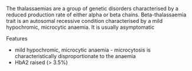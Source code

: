 The thalassaemias are a group of genetic disorders characterised by a reduced production rate of either alpha or beta chains. Beta\-thalassaemia trait is an autosomal recessive condition characterised by a mild hypochromic, microcytic anaemia. It is usually asymptomatic  
  
Features  
* mild hypochromic, microcytic anaemia \- microcytosis is characteristically disproportionate to the anaemia
* HbA2 raised (\> 3\.5%)
